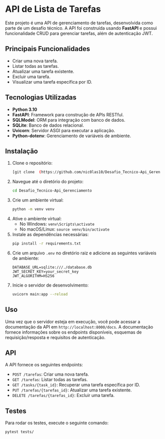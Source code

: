 

# API de Lista de Tarefas

Este projeto é uma API de gerenciamento de tarefas, desenvolvida como parte de um desafio técnico. A API foi construída usando **FastAPI** e possui funcionalidade CRUD para gerenciar tarefas, além de autenticação JWT.

## Principais Funcionalidades
- Criar uma nova tarefa.
- Listar todas as tarefas.
- Atualizar uma tarefa existente.
- Excluir uma tarefa.
- Visualizar uma tarefa específica por ID.

## Tecnologias Utilizadas
- **Python 3.10**
- **FastAPI**: Framework para construção de APIs RESTful.
- **SQLModel**: ORM para integração com banco de dados.
- **SQLite**: Banco de dados relacional.
- **Uvicorn**: Servidor ASGI para executar a aplicação.
- **Python-dotenv**: Gerenciamento de variáveis de ambiente.

## Instalação
1. Clone o repositório:
   ```bash
   [git clone  (https://github.com/nic0las10/Desafio_Tecnico-Api_Gerenciamento.git)
2. Navegue até o diretório do projeto:
   ```bash
   cd Desafio_Tecnico-Api_Gerenciamento
3. Crie um ambiente virtual:
   ```bash
   python -m venv venv
4. Ative o ambiente virtual:
   - No Windows: `venv\Scripts\activate`
   - No macOS/Linux: `source venv/bin/activate`
5. Instale as dependências necessárias:
   ```bash
   pip install -r requirements.txt
6. Crie um arquivo `.env` no diretório raiz e adicione as seguintes variáveis de ambiente:
   ```
   DATABASE_URL=sqlite:///./database.db
   JWT_SECRET_KEY=your_secret_key
   JWT_ALGORITHM=HS256
7. Inicie o servidor de desenvolvimento:
   ```bash
   uvicorn main:app --reload

## Uso
Uma vez que o servidor esteja em execução, você pode acessar a documentação da API em `http://localhost:8000/docs`. A documentação fornece informações sobre os endpoints disponíveis, esquemas de requisição/resposta e requisitos de autenticação.

## API
A API fornece os seguintes endpoints:

- `POST /tarefas`: Criar uma nova tarefa.
- `GET /tarefas`: Listar todas as tarefas.
- `GET /tasks/{task_id}`: Recuperar uma tarefa específica por ID.
- `PUT /tarefas/{tarefas_id}`: Atualizar uma tarefa existente.
- `DELETE /tarefas/{tarefas_id}`: Excluir uma tarefa.


## Testes
Para rodar os testes, execute o seguinte comando:
```bash
pytest tests/
```


